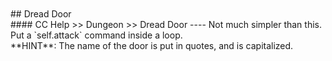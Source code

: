 <br>
<br>
## Dread Door
<br>
#### CC Help >> Dungeon >> Dread Door
----
Not much simpler than this. Put a `self.attack` command inside a loop.
<br>
**HINT**: The name of the door is put in quotes, and is capitalized.
